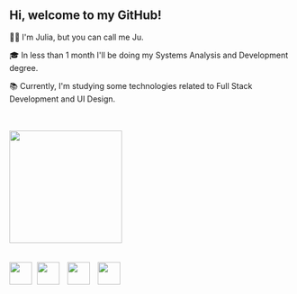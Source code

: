 <br>
<h2 align="left">Hi, welcome to my GitHub!</h2>
<p align="left">👩🏻 I'm Julia, but you can call me Ju.</p>
<p align="left">🎓 In less than 1 month I'll be doing my Systems Analysis and Development degree.</p>
<p align="left">📚 Currently, I'm studying some technologies related to Full Stack Development and UI Design.</p>
<br>
<br>

<div align="left">
<img height="200cm" src="https://github-readme-stats.vercel.app/api?username=hijuliacs&show_icons=true&theme=ocean_dark">
</div>
<br>
<br>

<div align="left">
<img height="40cm" src="https://cdn.jsdelivr.net/gh/devicons/devicon/icons/html5/html5-original.svg"> <img height="40cm" hspace="5" src="https://cdn.jsdelivr.net/gh/devicons/devicon/icons/css3/css3-original.svg"> <img height="40cm" hspace="5" src="https://cdn.jsdelivr.net/gh/devicons/devicon/icons/javascript/javascript-original.svg"> <img height="40cm" hspace="5" src="https://cdn.jsdelivr.net/gh/devicons/devicon/icons/java/java-original.svg">
</div>
